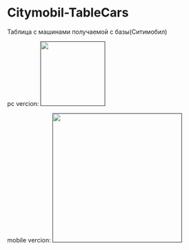 # Citymobil-TableCars
Таблица с машинами получаемой с базы(Ситимобил)

pc vercion:
[<img height='150' src='' />]()

mobile vercion:
[<img height='300' src='' />]()